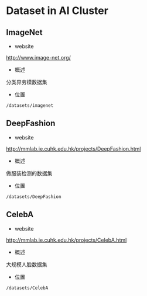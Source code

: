 # Dataset in AI Cluster

## ImageNet
* website

http://www.image-net.org/

* 概述

分类界劳模数据集

* 位置

```
/datasets/imagenet
```



## DeepFashion

* website

http://mmlab.ie.cuhk.edu.hk/projects/DeepFashion.html

* 概述

做服装检测的数据集

* 位置

```
/datasets/DeepFashion
```



## CelebA

* website

http://mmlab.ie.cuhk.edu.hk/projects/CelebA.html

* 概述

大规模人脸数据集

* 位置

```
/datasets/CelebA
```

